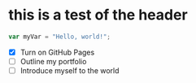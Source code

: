 # this is a test of the header
``` javascript
var myVar = "Hello, world!";
```
- [x] Turn on GitHub Pages
- [ ] Outline my portfolio
- [ ] Introduce myself to the world
